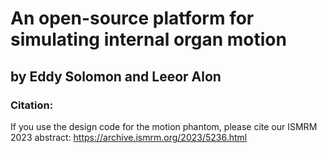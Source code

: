 # An open-source platform for simulating internal organ motion 
## by Eddy Solomon and Leeor Alon


### Citation:
If you use the design code for the motion phantom, please cite our ISMRM 2023 abstract: https://archive.ismrm.org/2023/5236.html
